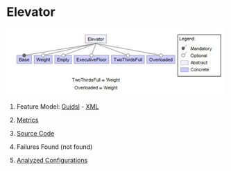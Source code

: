 # Elevator

![image](https://raw.githubusercontent.com/fischerJF/challenge/master/featureModel/Elevator.JPG)

1. Feature Model: [Guidsl](https://github.com/fischerJF/challenge/blob/master/workspace_IncLing/Elevator/modified-model.m) - [XML](https://github.com/fischerJF/challenge/blob/master/workspace_IncLing/Elevator/model.xml)

2. [Metrics](https://github.com/fischerJF/challenge/blob/master/metrics/Elevator.csv)
 
3. [Source Code](https://github.com/fischerJF/challenge/tree/master/workspace_IncLing/Elevator)

4. Failures Found (not found)

5. [Analyzed Configurations](https://github.com/fischerJF/challenge/tree/master/workspace_IncLing/Tools/All_valid_conf/elevator/products)
